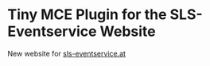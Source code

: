 # Tiny MCE Plugin for the SLS-Eventservice Website
New website for [sls-eventservice.at](http://sls-eventservice.at)    

